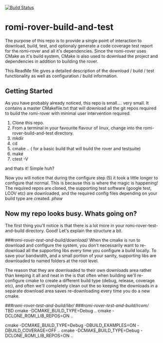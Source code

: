 [![Build Status](https://travis-ci.org/romi/romi-rover-build-and-test.svg?branch=master)](https://travis-ci.org/romi/romi-rover-build-and-test)

# romi-rover-build-and-test
The purpose of this repo is to provide a single point of interaction to download, build, test, and optionaly generate a code coverage test report for the romi-rover and all it's dependencies.
Since the romi-rover uses CMake as it's build system, CMake is also used to download the project and dependencies in addition to building the rover.

This ReadMe file gives a detailed description of the download / build / test functionality as well as configuration / build information.

## Getting Started
As you have probably already noticed, this repo is small.... very small. It contains a master CMakefile.txt that will download all the git repos required to build the romi-rover with minimal user intervention required.

1) Clone this repo. 
2) From a terminal in your favourite flavour of linux, change into the romi-rover-build-and-test directory.
3) mkdir <build-directory>
4) cd <build-directory>
5) cmake ..  ( for a basic build that will build the rover and testsuite)
6) make
7) ctest -V

and thats it! Simple huh?

Now you will notice that during the configure step (5) it took a little longer to configure that normal. This is because this is where the magic is happening! The required repos are cloned, the supporting test software (google test, LCOV etc) are downloaded, and the required config files depending on your build type are created. *phew*

## Now my repo looks busy. Whats going on?
The first thing you'll notice is that there is a lot more in your romi-rover-test-and-build directory. Good!
Let's explain the structure a bit.

###_romi-rover-test-and-build/download/_
When the cmake is run to download and configure the system, you don't necessarily want to re-download all the supporting libs every time you configure a build locally. To save your bandwidth, and a small portion of your sanity, supporting libs are downloaded to named folders at the root level. 

The reason that they are downloaded to their own downloads area rather than keeping it all and neat in the <build-directory> is that often when building we'll re-configure cmake to create a different build type (debug, release, coverage etc), and often we'll completely clean out the <build-directory> so keeping the downloads in a separate download area saves re-downloading every time you do a new cmake.

###_romi-rover-test-and-build/libr/_
###_romi-rover-test-and-build/rcom/_
TBD
cmake -DCMAKE_BUILD_TYPE=Debug ..
cmake -DCLONE_ROMI_LIB_REPOS=ON ..

cmake -DCMAKE_BUILD_TYPE=Debug -DBUILD_EXAMPLES=ON -DBUILD_COVERAGE=OFF ..
cmake -DCMAKE_BUILD_TYPE=Debug -DCLONE_ROMI_LIB_REPOS=ON ..





